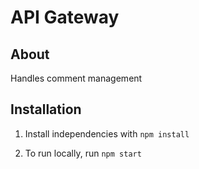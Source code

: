 # API Gateway

## About
Handles comment management

## Installation
1. Install independencies with `npm install`

2. To run locally, run `npm start`